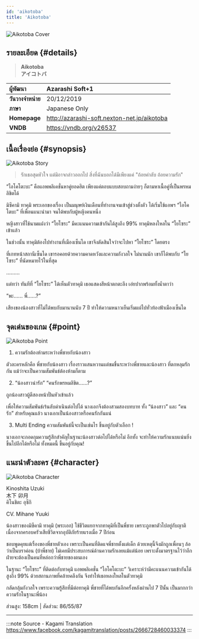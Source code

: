 ```yaml
---
id: 'aikotoba'
title: 'Aikotoba'
---
```


![Aikotoba Cover](https://res.cloudinary.com/kagamiweb/image/upload/v1631537740/visualnovel/preview/aikotoba.jpg)

## รายละเอียด {#details}

> **Aikotoba**  
> **アイコトバ**

| ผู้พัฒนา | Azarashi Soft+1 |
| :---- | :---- |
| **วันวางจำหน่าย** | 20/12/2019 |
| **ภาษา** | Japanese Only |
| **Homepage** | http://azarashi-soft.nexton-net.jp/aikotoba |
| **VNDB** | https://vndb.org/v26537 |

## เนื้อเรื่องย่อ {#synopsis}

![Aikotoba Story](https://res.cloudinary.com/kagamiweb/image/upload/v1631537792/visualnovel/preview/aikotoba_story.jpg)

> ‍‍‍‍‍‍‍‍‍‍‍‍รักเธอสุดหัวใจ แต่มิอาจกล่าวออกไป
> ‍‍‍‍‍‍สิ่งที่ฉันบอกได้มีเพียงแค่ "ถ้อยคำลับ ถ้อยความรัก"

“ไอโคโตะบะ” คือแอพพลิเคชั่นหาคู่ยอดฮิต
เพียงแค่ตอบแบบสอบถามง่ายๆ ก็ตามหาเนื้อคู่ที่เป็นพรหมลิขิตได้

มิซึคามิ ทาคุมิ พระเอกของเรื่อง
เป็นมนุษย์เงินเดือนที่ทำงานจนเข้าสู่ช่วงตั้งตัว
ได้เริ่มใช้แอพฯ “ไอโคโตบะ” ที่เพื่อนแนะนำมา จนได้พบกับผู้หญิงคนหนึ่ง

หญิงสาวที่ใช้นามแฝงว่า “โยโซระ” มีคะแนนความเข้ากันได้สูงถึง 99%
ทาคุมิหลงใหลใน “โยโซระ” เข้าแล้ว

ในช่วงนั้น ทาคุมิต้องไปทำงานที่เมืองเซ็นได
เขาจึงตัดสินใจว่าจะไปหา “โยโซระ” โดยตรง

ที่เกทหน้าสถานีเซ็นได เขารอคอยด้วยความคาดหวังและความกังวลใจ
ไม่นานนัก เขาก็ได้พบกับ “โยโซระ” ที่นัดหมายไว้ในที่สุด

.........

แต่ทว่า ทันทีที่ “โยโซระ” ได้เห็นตัวทาคุมิ
เธอแสดงสีหน้าตกตะลึง เอ่ยปากพร้อมทั้งน้ำตาว่า

“พะ...... พี่......?”

เสียงของน้องสาวที่ไม่ได้พบกับมานานนับ 7 ปี
ทำให้ความหนาวเย็นเริ่มแผ่ไปทั่วท้องฟ้าเมืองเซ็นได

## จุดเด่นของเกม {#point}

![Aikotoba Point](https://res.cloudinary.com/kagamiweb/image/upload/v1631537816/visualnovel/preview/aikotoba_point.jpg)

1. ความรักต้องห้ามระหว่างพี่ชายกับน้องสาว

ตัวละครหลักคือ พี่ชายกับน้องสาว
เรื่องราวแสนหวานแต่ขมขื่นระหว่างพี่ชายและน้องสาว
ที่ตกหลุมรักกัน แม้ว่าจะเป็นความสัมพันธ์ต้องห้ามก็ตาม

2. “น้องสาวน่ารัก” “คนรักพรหมลิขิต......?”

ถูกน้องสาวผู้ตีสองหน้าปั่นหัวเข้าแล้ว

เพื่อให้ความสัมพันธ์เร้นลับดำเนินต่อไปได้
นางเอกจึงต้องสวมสองบทบาท ทั้ง “น้องสาว” และ “คนรัก”
สำหรับคุณแล้ว นางเอกเป็นน้องสาวหรือคนรักกันแน่

3. Multi Ending ความสัมพันธ์นี้จะเป็นเช่นไร ขึ้นอยู่กับตัวเลือก !

นางเอกจะกอดกุมความรู้สึกสำคัญในฐานะน้องสาวต่อไปได้หรือไม่
อีกทั้ง จะทำให้ความรักแนบแน่นยิ่งขึ้นไปอีกได้หรือไม่
ทั้งหมดนี้ ขึ้นอยู่กับคุณ!

## แนะนำตัวละคร {#character}

![Aikotoba Character](https://res.cloudinary.com/kagamiweb/image/upload/v1631537826/visualnovel/preview/aikotoba_character.jpg)

Kinoshita Uzuki  
木下 卯月  
คิโนชิตะ อุซึกิ

CV. Mihane Yuuki

น้องสาวของมิซึคามิ ทาคุมิ (พระเอก)
ใช้ชีวิตแยกจากทาคุมิที่เป็นพี่ชาย เพราะถูกพาตัวไปอยู่กับญาติ
เนื่องจากครอบครัวเสียชีวิตจากอุบัติภัยร้ายแรงเมื่อ 7 ปีก่อน

ชอบพูดคุยแต่เรื่องของพี่ชายตัวเอง เพราะเป็นคนที่ติดแจพี่ชายตั้งแต่เด็ก ด้วยเหตุนี้จึงมักถูกเพื่อนๆ ล้อว่าเป็นบราค่อน (บ้าพี่ชาย)
ไม่เคยมีประสบการณ์ด้านความรักเลยแม้แต่น้อย เพราะตั้งมาตรฐานไว้ว่าอีกฝ่ายจะต้องเป็นคนที่หล่อกว่าพี่ชายของตนเอง

ในฐานะ “โยโซระ” ที่ติดต่อกับทาคุมิ แอพพลิเคชั่น “ไอโคโตะบะ” วิเคราะห์ว่ามีคะแนนความเข้ากันได้สูงถึง 99%
ด้วยสถานภาพที่คล้ายคลึงกัน จึงทำให้เธอหลงใหลในตัวทาคุมิ

กลัดกลุ้มกังวลใจ เพราะความรู้สึกที่มีต่อทาคุมิ พี่ชายที่ได้พบกันอีกครั้งหลังผ่านไป 7 ปีนั้น เป็นมากกว่าความรักในฐานะพี่น้อง

ส่วนสูง: 158cm | สัดส่วน: 86/55/87

---
:::note Source - Kagami Translation
https://www.facebook.com/kagamitranslation/posts/2666728460033374
:::